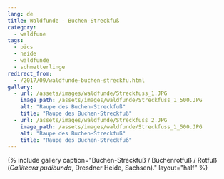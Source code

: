 ```yaml
---
lang: de
title: Waldfunde - Buchen-Streckfuß
category:
  - waldfune
tags:
  - pics
  - heide
  - waldfunde
  - schmetterlinge
redirect_from:
  - /2017/09/waldfunde-buchen-streckfu.html
gallery:
  - url: /assets/images/waldfunde/Streckfuss_1.JPG
    image_path: /assets/images/waldfunde/Streckfuss_1_500.JPG
    alt: "Raupe des Buchen-Streckfuß"
    title: "Raupe des Buchen-Streckfuß"
  - url: /assets/images/waldfunde/Streckfuss_2.JPG
    image_path: /assets/images/waldfunde/Streckfuss_1_500.JPG
    alt: "Raupe des Buchen-Streckfuß"
    title: "Raupe des Buchen-Streckfuß"
---
```


{% include gallery caption="Buchen-Streckfuß / Buchenrotfuß / Rotfuß (*Calliteara pudibunda*, Dresdner Heide, Sachsen)." layout="half" %}

<!-- vim: set tw=79 ts=2 sw=2 ai si et: -->
